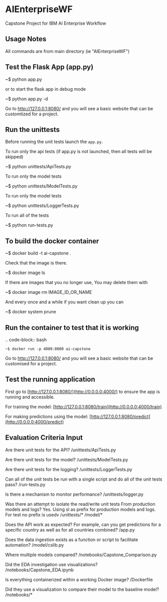 # AIEnterpriseWF
Capstone Project for IBM AI Enterprise Workflow

## Usage Notes

All commands are from main directory (ie "AIEnterpriseWF")

Test the Flask App (app.py)
--------------------------

~$ python app.py

or to start the flask app in debug mode

~$ python app.py -d

Go to http://127.0.0.1:8080/ and you will see a basic website that can be customtized for a project.


Run the unittests
-------------------

Before running the unit tests launch the `app.py`.

To run only the api tests (if app.py is not launched, then all tests will be skipped)

~$ python unittests/ApiTests.py


To run only the model tests

~$ python unittests/ModelTests.py


To run only the model tests

~$ python unittests/LoggerTests.py


To run all of the tests

~$ python run-tests.py


To build the docker container
--------------------------------

~$ docker build -t ai-capstone .


Check that the image is there.

~$ docker image ls


If there are images that you no longer use, You may delete them with

~$ docker image rm IMAGE_ID_OR_NAME


And every once and a while if you want clean up you can

~$ docker system prune


Run the container to test that it is working
----------------------------------------------

.. code-block:: bash

    ~$ docker run -p 4000:8080 ai-capstone

Go to http://127.0.0.1:8080/ and you will see a basic website that can be customised for a project.


Test the running application
------------------------------

First go to [http://127.0.0.1:8080/](http://0.0.0.0:4000/) to ensure the app is running and accessible.

For training the model: [http://127.0.0.1:8080/train](http://0.0.0.0:4000/train)

For making predictions using the model: [http://127.0.0.1:8080/predict](http://0.0.0.0:4000/predict)



## Evaluation Criteria Input

Are there unit tests for the API?
/unittests/ApiTests.py

Are there unit tests for the model?
/unittests/ModelTests.py

Are there unit tests for the logging?
/unittests/LoggerTests.py

Can all of the unit tests be run with a single script and do all of the unit tests pass?
/run-tests.py

Is there a mechanism to monitor performance?
/unittests/logger.py

Was there an attempt to isolate the read/write unit tests From production models and logs?
Yes. Using sl as prefix for production models and logs. For test no prefix is usedv
/unittests/*
/model/*

Does the API work as expected? For example, can you get predictions for a specific country as well as for all countries combined?
/app.py
 
Does the data ingestion exists as a function or script to facilitate automation?
/model/cslib.py

Where multiple models compared?
/notebooks/Capstone_Comparison.py

Did the EDA investigation use visualizations?
/notebooks/Capstone_EDA.ipynb

Is everything containerized within a working Docker image?
/Dockerfile

Did they use a visualization to compare their model to the baseline model?
/notebooks/*
